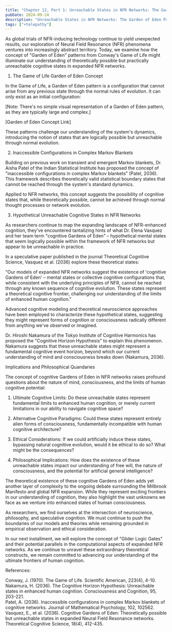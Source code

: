 ```yaml
---
title: "Chapter 12, Part 1: Unreachable States in NFR Networks: The Garden of Eden Paradigm"
pubDate: 2024-09-24
description: "Unreachable States in NFR Networks: The Garden of Eden Paradigm"
tags: ["+telepathy"]
---
```


As global trials of NFR-inducing technology continue to yield unexpected results, our exploration of Neural Field Resonance (NFR) phenomena ventures into increasingly abstract territory. Today, we examine how the concept of "Garden of Eden" patterns from Conway's Game of Life might illuminate our understanding of theoretically possible but practically unreachable cognitive states in expanded NFR networks.

1. The Game of Life Garden of Eden Concept

In the Game of Life, a Garden of Eden pattern is a configuration that cannot arise from any previous state through the normal rules of evolution. It can only exist as an initial configuration:

[Note: There's no simple visual representation of a Garden of Eden pattern, as they are typically large and complex.]

[Garden of Eden Concept Link]

These patterns challenge our understanding of the system's dynamics, introducing the notion of states that are logically possible but unreachable through normal evolution.

2. Inaccessible Configurations in Complex Markov Blankets

Building on previous work on transient and emergent Markov blankets, Dr. Aisha Patel of the Indian Statistical Institute has proposed the concept of "inaccessible configurations in complex Markov blankets" (Patel, 2036). This framework describes theoretically valid statistical boundary states that cannot be reached through the system's standard dynamics.

Applied to NFR networks, this concept suggests the possibility of cognitive states that, while theoretically possible, cannot be achieved through normal thought processes or network evolution.

3. Hypothetical Unreachable Cognitive States in NFR Networks

As researchers continue to map the expanding landscape of NFR-enhanced cognition, they've encountered tantalizing hints of what Dr. Elena Vasquez and her team term "cognitive Gardens of Eden" – hypothetical mental states that seem logically possible within the framework of NFR networks but appear to be unreachable in practice.

In a speculative paper published in the journal Theoretical Cognitive Science, Vasquez et al. (2036) explore these theoretical states:

"Our models of expanded NFR networks suggest the existence of 'cognitive Gardens of Eden' – mental states or collective cognitive configurations that, while consistent with the underlying principles of NFR, cannot be reached through any known sequence of cognitive evolution. These states represent a theoretical cognitive frontier, challenging our understanding of the limits of enhanced human cognition."

Advanced cognitive modeling and theoretical neuroscience approaches have been employed to characterize these hypothetical states, suggesting they might represent forms of cognition or consciousness radically different from anything we've observed or imagined.

Dr. Hiroshi Nakamura of the Tokyo Institute of Cognitive Harmonics has proposed the "Cognitive Horizon Hypothesis" to explain this phenomenon. Nakamura suggests that these unreachable states might represent a fundamental cognitive event horizon, beyond which our current understanding of mind and consciousness breaks down (Nakamura, 2036).

Implications and Philosophical Quandaries

The concept of cognitive Gardens of Eden in NFR networks raises profound questions about the nature of mind, consciousness, and the limits of human cognitive potential:

1. Ultimate Cognitive Limits: Do these unreachable states represent fundamental limits to enhanced human cognition, or merely current limitations in our ability to navigate cognitive space?

2. Alternative Cognitive Paradigms: Could these states represent entirely alien forms of consciousness, fundamentally incompatible with human cognitive architecture?

3. Ethical Considerations: If we could artificially induce these states, bypassing natural cognitive evolution, would it be ethical to do so? What might be the consequences?

4. Philosophical Implications: How does the existence of these unreachable states impact our understanding of free will, the nature of consciousness, and the potential for artificial general intelligence?

The theoretical existence of these cognitive Gardens of Eden adds yet another layer of complexity to the ongoing debate surrounding the Millbrook Manifesto and global NFR expansion. While they represent exciting frontiers in our understanding of cognition, they also highlight the vast unknowns we face as we venture into enhanced states of human consciousness.

As researchers, we find ourselves at the intersection of neuroscience, philosophy, and speculative cognition. We must continue to push the boundaries of our models and theories while remaining grounded in empirical observation and ethical consideration.

In our next installment, we will explore the concept of "Glider Logic Gates" and their potential parallels in the computational aspects of expanded NFR networks. As we continue to unravel these extraordinary theoretical constructs, we remain committed to advancing our understanding of the ultimate frontiers of human cognition.

References:

Conway, J. (1970). The Game of Life. Scientific American, 223(4), 4-10.  
Nakamura, H. (2036). The Cognitive Horizon Hypothesis: Unreachable states in enhanced human cognition. Consciousness and Cognition, 95, 203-221.  
Patel, A. (2036). Inaccessible configurations in complex Markov blankets of cognitive networks. Journal of Mathematical Psychology, 102, 102562.  
Vasquez, E., et al. (2036). Cognitive Gardens of Eden: Theoretically possible but unreachable states in expanded Neural Field Resonance networks. Theoretical Cognitive Science, 18(4), 412-435.
